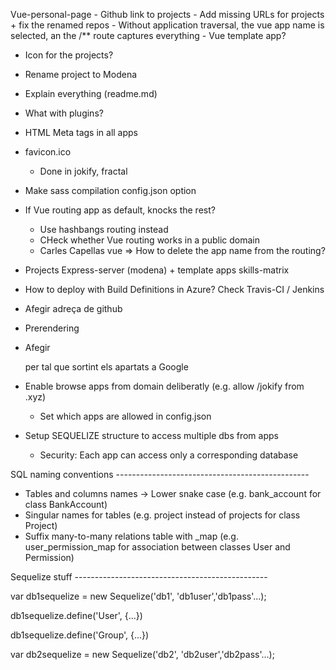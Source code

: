 Vue-personal-page
	- Github link to projects
	- Add missing URLs for projects + fix the renamed repos
	- Without application traversal, the vue app name is selected, an the /** route captures everything
	- Vue template app?

- Icon for the projects?
- Rename project to Modena
- Explain everything (readme.md)

- What with plugins?

- HTML Meta tags in all apps
- favicon.ico
	- Done in jokify, fractal

- Make sass compilation config.json option

- If Vue routing app as default, knocks the rest?
	- Use hashbangs routing instead
	- CHeck whether Vue routing works in a public domain
	- Carles Capellas vue => How to delete the app name from the routing?

- Projects
	Express-server (modena) + template apps
	skills-matrix

- How to deploy with Build Definitions in Azure?
	Check Travis-CI / Jenkins

- Afegir adreça de github

- Prerendering
- Afegir <nav> per tal que sortint els apartats a Google

- Enable browse apps from domain deliberatly (e.g. allow /jokify from .xyz)
	- Set which apps are allowed in config.json

- Setup SEQUELIZE structure to access multiple dbs from apps
	- Security: Each app can access only a corresponding database

SQL naming conventions ------------------------------------------------

- Tables and columns names -> Lower snake case (e.g. bank_account for class BankAccount)
- Singular names for tables (e.g. project instead of projects for class Project)
- Suffix many-to-many relations table with _map (e.g. user_permission_map for association between classes User and Permission)

Sequelize stuff ------------------------------------------------

var db1sequelize = new Sequelize('db1', 'db1user','db1pass'...);

db1sequelize.define('User', {...})

db1sequelize.define('Group', {...})

var db2sequelize = new Sequelize('db2', 'db2user','db2pass'...);
